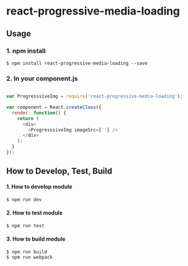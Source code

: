 # react-progressive-media-loading

## Usage

### 1. npm install

```shell
$ npm install react-progressive-media-loading --save
```

### 2. In your component.js

```js

var ProgresssiveImg = require('react-progressive-media-loading');

var component = React.createClass({
  render: function() {
    return (
      <div>
        <ProgresssiveImg imageSrc={''} />
      </div>
    );
  }
});
```

## How to Develop, Test, Build

#### 1. How to develop module

```shell
$ npm run dev
```

#### 2. How to test module

```shell
$ npm run test
```

#### 3. How to build module

```shell
$ npm run build
$ npm run webpack
```
